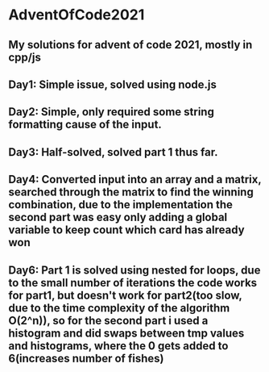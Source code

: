 # AdventOfCode2021
My solutions for advent of code 2021, mostly in cpp/js
-------------------------------------------------------------------------------------------------------------------------------------
Day1:
Simple issue, solved using node.js <br />
-------------------------------------------------------------------------------------------------------------------------------------
Day2:
Simple, only required some string formatting cause of the input. <br />
-------------------------------------------------------------------------------------------------------------------------------------
Day3: 
Half-solved, solved part 1 thus far. <br />
-------------------------------------------------------------------------------------------------------------------------------------
Day4:
Converted input into an array and a matrix, searched through the matrix to find the winning combination, due to the implementation the second part was easy only adding a global variable to keep count which card has already won<br />
-------------------------------------------------------------------------------------------------------------------------------------
Day6:
Part 1 is solved using nested for loops, due to the small number of iterations the code works for part1, but doesn't work for part2(too slow, due to the time complexity of the algorithm O(2^n)), so for the second part i used a histogram and did swaps between tmp values and histograms, where the 0 gets added to 6(increases number of fishes) <br />
-------------------------------------------------------------------------------------------------------------------------------------
